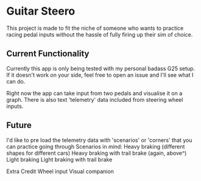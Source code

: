 # Guitar Steero

This project is made to fit the niche of someone who wants to practice racing pedal inputs without the hassle of fully firing up their sim of choice.

## Current Functionality

Currently this app is only being tested with my personal badass G25 setup.  If it doesn't work on your side, feel free to open an issue and I'll see what I can do.

Right now the app can take input from two pedals and visualise it on a graph.
There is also text 'telemetry' data included from steering wheel inputs.

## Future

I'd like to pre load the telemetry data with 'scenarios' or 'corners' that you can practice going through
Scenarios in mind:
    Heavy braking (different shapes for different cars)
    Heavy braking with trail brake (again, above^)
    Light braking 
    Light braking with trail brake

Extra Credit
    Wheel input
    Visual companion